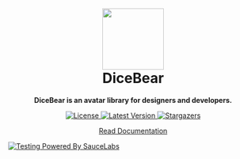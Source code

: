 <h1 align="center"><img src="https://dicebear.com/api/male/seed.svg?mood=happy" width="124" /> <br />DiceBear</h1>
<p align="center"><strong>DiceBear is an avatar library for designers and developers.</strong></p>

<p align="center">
    <a href="https://github.com/dicebear/avatars/blob/master/LICENSE" target="_blank">
        <img src="https://img.shields.io/github/license/dicebear/avatars.svg?style=flat-square" alt="License">
    </a>
    <a href="https://www.npmjs.com/package/@dicebear/avatars" target="_blank">
        <img src="https://img.shields.io/npm/v/@dicebear/avatars.svg?style=flat-square" alt="Latest Version">
    </a>
    <a href="https://github.com/dicebear/avatars/stargazers" target="_blank">
        <img src="https://img.shields.io/github/stars/dicebear/avatars?style=flat-square" alt="Stargazers">
    </a>
</p>

<p align="center">
  <a href="https://dicebear.com/">
    Read Documentation
  </a>
</p>

[![Testing Powered By SauceLabs](https://saucelabs.github.io/images/opensauce/powered-by-saucelabs-badge-white.png?sanitize=true 'Testing Powered By SauceLabs')](https://saucelabs.com)
